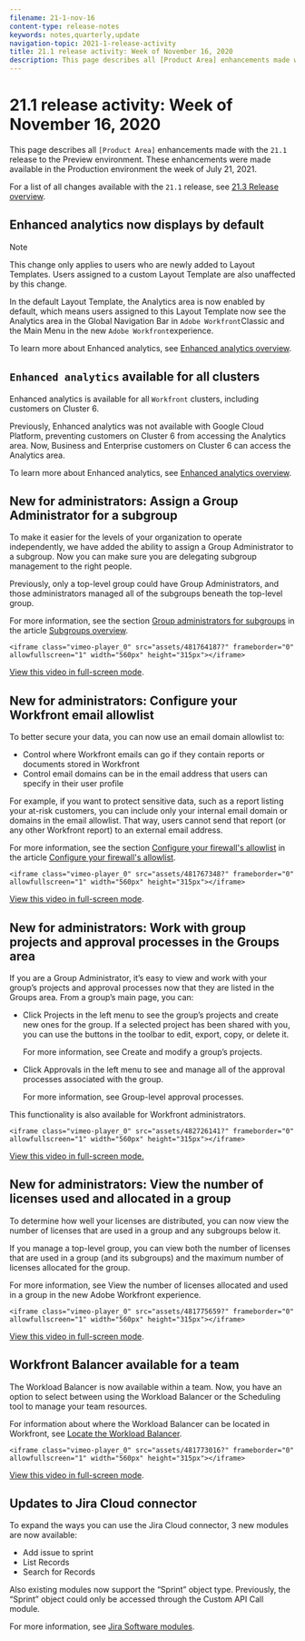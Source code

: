 ```yaml
---
filename: 21-1-nov-16
content-type: release-notes
keywords: notes,quarterly,update
navigation-topic: 2021-1-release-activity
title: 21.1 release activity: Week of November 16, 2020
description: This page describes all [Product Area] enhancements made with the 21.1 release to the Preview environment. These enhancements were made available in the Production environment the week of July 21, 2021.
---
```


# 21.1 release activity:&nbsp;Week of November 16, 2020

This page describes all `[Product Area]` enhancements made with the `21.1` release to the Preview environment. These enhancements were made available in the Production environment the week of July 21, 2021.

For a list of all changes available with the `21.1` release, see [21.3 Release overview](../../../product-announcements/product-releases/21.3-release-activity/21-3-release-overview.md).

## Enhanced analytics now displays by default

>[!NOTE]
>
>This change only applies to users who are newly added to Layout Templates. Users assigned to a custom Layout Template are also unaffected by this change.

In the default Layout Template, the Analytics area is now enabled by default, which means users assigned to this Layout Template now see the Analytics area in the Global Navigation Bar in `Adobe Workfront`Classic and the Main Menu in the new `Adobe Workfront`experience.

To learn more about Enhanced analytics, see [Enhanced analytics overview](../../../enhanced-analytics/enhanced-analytics-overview.md).

## `Enhanced analytics` available for all clusters

Enhanced analytics is available for all `Workfront` clusters, including customers on Cluster 6.

Previously, Enhanced analytics was not available with Google Cloud Platform, preventing customers on Cluster 6 from accessing the Analytics area. Now, Business and Enterprise customers on Cluster 6 can access the Analytics area.

To learn more about Enhanced analytics, see [Enhanced analytics overview](../../../enhanced-analytics/enhanced-analytics-overview.md).

## New for administrators: Assign a Group Administrator for a subgroup

To make it easier for the levels of your organization to operate independently, we have added the ability to assign a Group Administrator to a subgroup. Now you can make sure you are delegating subgroup management to the right people.

Previously, only a top-level group could have Group Administrators, and those administrators managed all of the subgroups beneath the top-level group.

For more information, see the section [Group administrators for subgroups](../../../administration-and-setup/manage-groups/groups-overview/subgroups.md#for) in the article [Subgroups overview](../../../administration-and-setup/manage-groups/groups-overview/subgroups.md).

`<iframe class="vimeo-player_0" src="assets/481764187?" frameborder="0" allowfullscreen="1" width="560px" height="315px"></iframe>`

[View this video in full-screen mode](https://vimeo.com/481764187/855b405a46).

## New for administrators: Configure your Workfront email allowlist

To better secure your data, you can now use an email domain allowlist to:

* Control where Workfront emails can go if they contain reports or documents stored in Workfront
* Control email domains can be in the email address that users can specify in their user profile

For example, if you want to protect sensitive data, such as a report listing your at-risk customers, you can include only your internal email domain or domains in the email allowlist. That way, users cannot send that report (or any other Workfront report) to an external email address.

For more information, see the section [Configure your firewall's allowlist](../../../administration-and-setup/get-started-wf-administration/configure-your-firewall.md#configur) in the article [Configure your firewall's allowlist](../../../administration-and-setup/get-started-wf-administration/configure-your-firewall.md).

`<iframe class="vimeo-player_0" src="assets/481767348?" frameborder="0" allowfullscreen="1" width="560px" height="315px"></iframe>`

[View this video in full-screen mode](https://vimeo.com/481767348/e3f72f418e).

## New for administrators: Work with group projects and approval processes in the Groups area

If you are a Group Administrator, it’s easy to view and work with your group’s projects and approval processes now that they are listed in the Groups area. From a group’s main page, you can:

* Click Projects in the left menu to see the group’s projects and create new ones for the group. If a selected project has been shared with you, you can use the buttons in the toolbar to edit, export, copy, or delete it.

  For more information, see Create and modify a group’s projects.

* Click Approvals in the left menu to see and manage all of the approval processes associated with the group.

  For more information, see Group-level approval processes.

This functionality is also available for Workfront administrators.

`<iframe class="vimeo-player_0" src="assets/482726141?" frameborder="0" allowfullscreen="1" width="560px" height="315px"></iframe>`

[View this video in full-screen mode.](https://vimeo.com/482726141/a9cf241425)

## New for administrators: View the number of licenses used and allocated in a group

To determine how well your licenses are distributed, you can now view the number of licenses that are used in a group and any subgroups below it.

If you manage a top-level group, you can view both the number of licenses that are used in a group (and its subgroups) and the maximum number of licenses allocated for the group.

For more information, see View the number of licenses allocated and used in a group in the new Adobe Workfront experience.

`<iframe class="vimeo-player_0" src="assets/481775659?" frameborder="0" allowfullscreen="1" width="560px" height="315px"></iframe>`

[View this video in full-screen mode](https://vimeo.com/481775659/474d71d8ee).

## Workfront Balancer available for a team

The Workload Balancer is now available within a team. Now, you have an option to select between using the Workload Balancer or the Scheduling tool to manage your team resources.

For information about where the Workload Balancer can be located in Workfront, see [Locate the Workload Balancer](../../../resource-mgmt/workload-balancer/locate-workload-balancer.md).

`<iframe class="vimeo-player_0" src="assets/481773016?" frameborder="0" allowfullscreen="1" width="560px" height="315px"></iframe>`

[View this video in full-screen mode](https://vimeo.com/481773016/2f660f9f36).

## Updates to Jira Cloud connector

To expand the ways you can use the Jira Cloud connector, 3 new modules are now available:

* Add issue to sprint
* List Records
* Search for Records

Also existing modules now support the “Sprint” object type. Previously, the “Sprint” object could only be accessed through the Custom API Call module.

For more information, see [Jira Software modules](../../../workfront-fusion/apps-and-their-modules/jira-software-modules.md).

